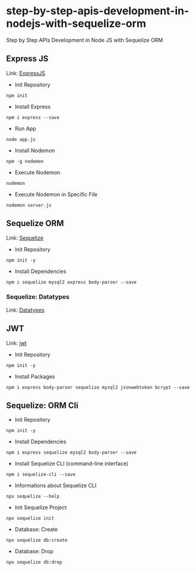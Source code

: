 # step-by-step-apis-development-in-nodejs-with-sequelize-orm

Step by Step APIs Development in Node JS with Sequelize ORM

## Express JS

Link: [ExpressJS](https://expressjs.com/)

- Init Repository

```npm
npm init
```

- Install Express

```npm
npm i express --save
```

- Run App

```npm
node app.js
```

- Install Nodemon

```npm
npm -g nodemon
```

- Execute Nodemon

```npm
nodemon
```

- Execute Nodemon in Specific File

```npm
nodemon server.js
```

## Sequelize ORM

Link: [Sequelize](www.sequelize.org)

- Init Repository

```npm
npm init -y
```

- Install Dependencies

```npm
npm i sequelize mysql2 express body-parser --save
```

### Sequelize: Datatypes

Link: [Datatypes](www.sequelize.org/v5/manual/data-types.html)

## JWT

Link: [jwt](https://jwt.io)

- Init Repository

```npm
npm init -y
```

- Install Packages

```npm
npm i express body-parser sequelize mysql2 jsonwebtoken bcrypt --save
```

## Sequelize: ORM Cli

- Init Repository

```npm
npm init -y
```

- Install Dependencies

```npm
npm i express sequelize mysql2 body-parser --save
```

- Install Sequelize CLI (command-line interface)

```npm
npm i sequelize-cli --save
```

- Informations about Sequelize CLI

```npm
npx sequelize --help
```

- Init Sequelize Project

```npm
npx sequelize init
```

- Database: Create

```npm
npx sequelize db:create
```

- Database: Drop

```npm
npx sequelize db:drop
```
